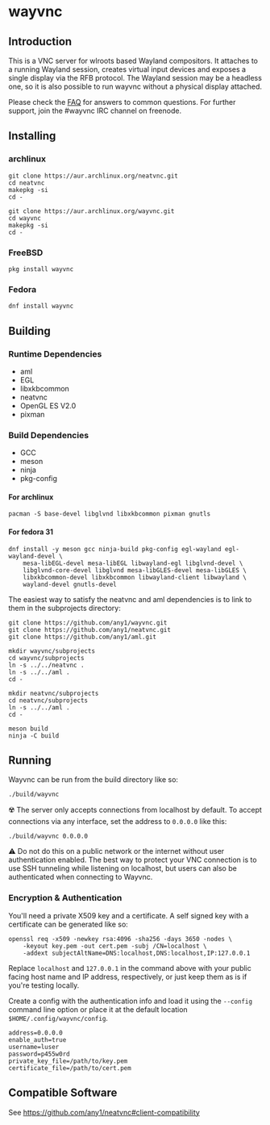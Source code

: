 # wayvnc

## Introduction
This is a VNC server for wlroots based Wayland compositors. It attaches to a
running Wayland session, creates virtual input devices and exposes a single
display via the RFB protocol. The Wayland session may be a headless one, so it
is also possible to run wayvnc without a physical display attached.

Please check the [FAQ](FAQ.md) for answers to common questions. For further
support, join the #wayvnc IRC channel on freenode.

## Installing
### archlinux
```
git clone https://aur.archlinux.org/neatvnc.git
cd neatvnc
makepkg -si
cd -

git clone https://aur.archlinux.org/wayvnc.git
cd wayvnc
makepkg -si
cd -
```

### FreeBSD
```
pkg install wayvnc
```

### Fedora
```
dnf install wayvnc
```

## Building
### Runtime Dependencies
 * aml
 * EGL
 * libxkbcommon
 * neatvnc
 * OpenGL ES V2.0
 * pixman

### Build Dependencies
 * GCC
 * meson
 * ninja
 * pkg-config

#### For archlinux
```
pacman -S base-devel libglvnd libxkbcommon pixman gnutls
```

#### For fedora 31
```
dnf install -y meson gcc ninja-build pkg-config egl-wayland egl-wayland-devel \
	mesa-libEGL-devel mesa-libEGL libwayland-egl libglvnd-devel \
	libglvnd-core-devel libglvnd mesa-libGLES-devel mesa-libGLES \
	libxkbcommon-devel libxkbcommon libwayland-client libwayland \
	wayland-devel gnutls-devel
```

The easiest way to satisfy the neatvnc and aml dependencies is to link to them
in the subprojects directory:
```
git clone https://github.com/any1/wayvnc.git
git clone https://github.com/any1/neatvnc.git
git clone https://github.com/any1/aml.git

mkdir wayvnc/subprojects
cd wayvnc/subprojects
ln -s ../../neatvnc .
ln -s ../../aml .
cd -

mkdir neatvnc/subprojects
cd neatvnc/subprojects
ln -s ../../aml .
cd -

meson build
ninja -C build
```

## Running
Wayvnc can be run from the build directory like so:
```
./build/wayvnc
```

:radioactive: The server only accepts connections from localhost by default. To
accept connections via any interface, set the address to `0.0.0.0` like this:
```
./build/wayvnc 0.0.0.0
```

:warning: Do not do this on a public network or the internet without
user authentication enabled. The best way to protect your VNC connection is to
use SSH tunneling while listening on localhost, but users can also be
authenticated when connecting to Wayvnc.

### Encryption & Authentication
You'll need a private X509 key and a certificate. A self signed key with a
certificate can be generated like so:
```
openssl req -x509 -newkey rsa:4096 -sha256 -days 3650 -nodes \
	-keyout key.pem -out cert.pem -subj /CN=localhost \
	-addext subjectAltName=DNS:localhost,DNS:localhost,IP:127.0.0.1
```
Replace `localhost` and `127.0.0.1` in the command above with your public facing
host name and IP address, respectively, or just keep them as is if you're
testing locally.

Create a config with the authentication info and load it using the `--config`
command line option or place it at the default location
`$HOME/.config/wayvnc/config`.
```
address=0.0.0.0
enable_auth=true
username=luser
password=p455w0rd
private_key_file=/path/to/key.pem
certificate_file=/path/to/cert.pem
```

## Compatible Software
See https://github.com/any1/neatvnc#client-compatibility
